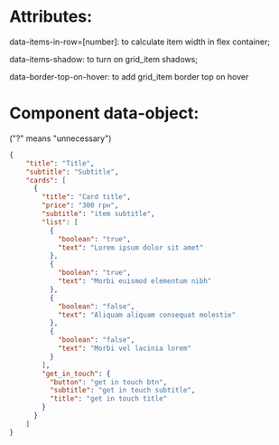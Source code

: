 # Attributes:

data-items-in-row=[number]: to calculate item width in flex container;

data-items-shadow: to turn on grid_item shadows;

data-border-top-on-hover: to add grid_item border top on hover



# Component data-object: 
("?" means "unnecessary")
```json
{
    "title": "Title",
    "subtitle": "Subtitle",
    "cards": [
      {
        "title": "Card title",
        "price": "300 грн",
        "subtitle": "item subtitle",
        "list": [
          {
            "boolean": "true",
            "text": "Lorem ipsum dolor sit amet"
          },
          {
            "boolean": "true",
            "text": "Morbi euismod elementum nibh"
          },
          {
            "boolean": "false",
            "text": "Aliquam aliquam consequat molestie"
          },
          {
            "boolean": "false",
            "text": "Morbi vel lacinia lorem"
          }
        ],
        "get_in_touch": {
          "button": "get in touch btn",
          "subtitle": "get in touch subtitle",
          "title": "get in touch title"
        }
      }
    ]
}
```